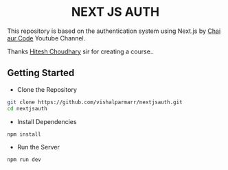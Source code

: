 <div align="center">
<h1><b>NEXT JS AUTH</b></h1>
</div>

This repository is based on the authentication system using Next.js by [Chai aur Code](https://www.youtube.com/@chaiaurcode)
Youtube Channel.

Thanks [Hitesh Choudhary](https://github.com/hiteshchoudhary) sir for creating a course..

## Getting Started
- Clone the Repository

```bash
git clone https://github.com/vishalparmarr/nextjsauth.git
cd nextjsauth
```
- Install Dependencies

```bash
npm install
```
- Run the Server

```bash
npm run dev
```

